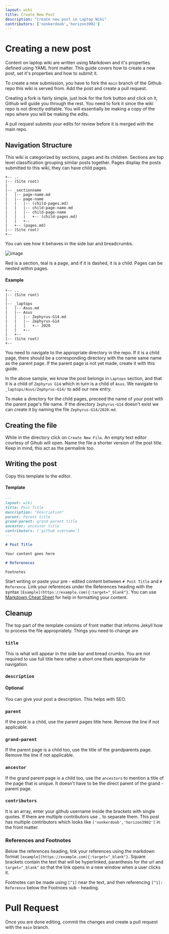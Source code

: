 ```yaml
---
layout: wiki
title: Create New Post
description: "Create new post in Laptop Wiki"
contributors: ['nonkerdoob','horizon3902']
---
```


# Creating a new post

Content on laptop wiki are written using Markdown and it's properties defined using YAML front matter. This guide covers how to create a new post, set it's properties and how to submit it. 

To create a new submission, you have to fork the ``main`` branch of the Github repo this wiki is served from. Add the post and create a pull request.

Creating a fork is fairly simple, just look for the fork button and click on it, Github will guide you through the rest. You need to fork it since the wiki repo is not directly editable. You will essentially be making a copy of the repo where you will be making the edits.

A pull request submits your edits for review before it is merged with the main repo.

## Navigation Structure

This wiki is categorized by sections, pages and its children. Sections are top level classification grouping similar posts together. Pages display the posts submitted to this wiki, they can have child pages.

```
+-- ..
|-- (Site root)
|
|-- _sectionname
|   |-- page-name.md
|   |-- page-name
|   |   |-- (child-pages.md) 
|   |   |-- child-page-name.md
|   |   |-- child-page-name
|   |   |   +-- (child-pages.md)
|   |   +--
|   +-- (pages.md)
|-- (Site root)
+--
```

You can see how it behaves in the side bar and breadcrumbs.

![image](https://user-images.githubusercontent.com/100846697/164708701-61192303-8fd4-45c7-ab92-2f1312c7a4a0.png)

Red is a section, teal is a page, and if it is dashed, it is a child. Pages can be nested within pages.

#### Example
```
+-- ..
|-- (Site root)
|
|-- _laptops
|   |-- Asus.md
|   |-- Asus
|   |   |-- Zephyrus-G14.md
|   |   |-- Zephyrus-G14
|   |   |   +-- 2020
|   |   +--
|   +-- 
|-- (Site root)
+--
```

You need to navigate to the appropriate directory in the repo. If it is a child page, there should be a corresponding directory with the name same name as the parent page. If the parent page is not yet made, create it with this guide.

In the above sample, we know the post belongs in ``Laptops`` section, and that it is a child of ``Zephyrus G14`` which in turn is a child of ``Asus``. We navigate to ``_laptops/Asus/Zephyrus-G14/`` to add our new entry.

To make a directory for the child pages, preceed the name of your post with the parent page's file name. If the directory ``Zephyrus-G14`` doesn't exist we can create it by naming the file ``Zephyrus-G14/2020.md``.

## Creating the file

While in the directory click on ``Create New File``. An empty text editor courtesy of Gihub will open. Name the file a shorter version of the post title. Keep in mind, this act as the permalink too.

## Writing the post

Copy this template to the editor.

#### Template
```markdown
---
layout: wiki
title: Post Title
description: "Description"
parent: Parent title
grand-parent: grand-parent title
ancestor: ancestor title
contributors: ['github username'] 
---

# Post Title

Your content goes here

# Refereneces

Footnotes

```

Start writing or paste your pre - edited content between ``# Post Title`` and ``# Reference``. Link your references under the References heading with the syntax ``[Example](https://example.com){:target="_blank"}``. You can use [Markdown Cheat Sheet]() for help in formatting your content.


## Cleanup

The top part of the template consists of front matter that informs Jekyll how to process the file appropriately. Things you need to change are 

### ``title``

This is what will appear in the side bar and bread crumbs. You are not required to use full title here rather a short one thats appropriate for navigation.

### ``description`` 
#### Optional

You can give your post a description. This helps with SEO.

### ``parent``

If the post is a child, use the parent pages title here. Remove the line if not applicable.

### ``grand-parent``

If the parent page is a child too, use the title of the grandparents page. Remove the line if not applicable.

### ``ancestor``

If the grand parent page is a child too, use the ``ancestors`` to mention a title of the page that is unique. It doesn't have to be the direct parent of the grand - parent page.

### ``contributors``

It is an array, enter your github username inside the brackets with single quotes. If there are multiple contributors use `,` to separate them. This post has multiple contributors which looks like ``['nonkerdoob','horizon3902']`` in the front matter.

### References and Footnotes

Below the references heading, link your references using the markdown format ``[example](https://example.com){:target="_blank"}``. Square brackets contain the text that will be hyperlinked, paranthesis for the url and ``target="_blank"`` so that the link opens in a new window when a user clicks it.

Footnotes can be made using ``[^1]`` near the text, and then referencing ``[^1]: Reference`` below the Footnoes sub - heading.

# Pull Request

Once you are done editing, commit the changes and create a pull request with the ``main`` branch.

